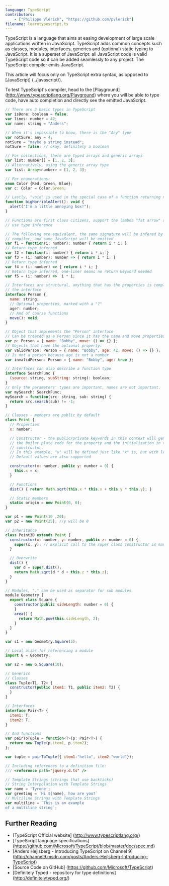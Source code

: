 ```yaml
---
language: TypeScript
contributors:
    - ["Philippe Vlérick", "https://github.com/pvlerick"]
filename: learntypescript.ts
---
```


TypeScript is a language that aims at easing development of large scale applications written in JavaScript.
TypeScript adds common concepts such as classes, modules, interfaces, generics and (optional) static typing to JavaScript.
It is a superset of JavaScript: all JavaScript code is valid TypeScript code so it can be added seamlessly to any project. The TypeScript compiler emits JavaScript.

This article will focus only on TypeScript extra syntax, as opposed to [JavaScript] (../javascript/).

To test TypeScript's compiler, head to the [Playground] (http://www.typescriptlang.org/Playground) where you will be able to type code, have auto completion and directly see the emitted JavaScript.

```js
// There are 3 basic types in TypeScript
var isDone: boolean = false;
var lines: number = 42;
var name: string = "Anders";

// When it's impossible to know, there is the "Any" type
var notSure: any = 4;
notSure = "maybe a string instead";
notSure = false; // okay, definitely a boolean

// For collections, there are typed arrays and generic arrays
var list: number[] = [1, 2, 3];
// Alternatively, using the generic array type
var list: Array<number> = [1, 2, 3];

// For enumerations:
enum Color {Red, Green, Blue};
var c: Color = Color.Green;

// Lastly, "void" is used in the special case of a function returning nothing
function bigHorribleAlert(): void {
  alert("I'm a little annoying box!");
}

// Functions are first class citizens, support the lambda "fat arrow" syntax and
// use type inference

// The following are equivalent, the same signature will be infered by the
// compiler, and same JavaScript will be emitted
var f1 = function(i: number): number { return i * i; }
// Return type inferred
var f2 = function(i: number) { return i * i; }
var f3 = (i: number): number => { return i * i; }
// Return type inferred
var f4 = (i: number) => { return i * i; }
// Return type inferred, one-liner means no return keyword needed
var f5 = (i: number) =>  i * i;

// Interfaces are structural, anything that has the properties is compliant with
// the interface
interface Person {
  name: string;
  // Optional properties, marked with a "?"
  age?: number;
  // And of course functions
  move(): void;
}

// Object that implements the "Person" interface
// Can be treated as a Person since it has the name and move properties
var p: Person = { name: "Bobby", move: () => {} };
// Objects that have the optional property:
var validPerson: Person = { name: "Bobby", age: 42, move: () => {} };
// Is not a person because age is not a number
var invalidPerson: Person = { name: "Bobby", age: true };

// Interfaces can also describe a function type
interface SearchFunc {
  (source: string, subString: string): boolean;
}
// Only the parameters' types are important, names are not important.
var mySearch: SearchFunc;
mySearch = function(src: string, sub: string) {
  return src.search(sub) != -1;
}

// Classes - members are public by default
class Point {
  // Properties
  x: number;

  // Constructor - the public/private keywords in this context will generate
  // the boiler plate code for the property and the initialization in the
  // constructor.
  // In this example, "y" will be defined just like "x" is, but with less code
  // Default values are also supported

  constructor(x: number, public y: number = 0) {
    this.x = x;
  }

  // Functions
  dist() { return Math.sqrt(this.x * this.x + this.y * this.y); }

  // Static members
  static origin = new Point(0, 0);
}

var p1 = new Point(10 ,20);
var p2 = new Point(25); //y will be 0

// Inheritance
class Point3D extends Point {
  constructor(x: number, y: number, public z: number = 0) {
    super(x, y); // Explicit call to the super class constructor is mandatory
  }

  // Overwrite
  dist() {
    var d = super.dist();
    return Math.sqrt(d * d + this.z * this.z);
  }
}

// Modules, "." can be used as separator for sub modules
module Geometry {
  export class Square {
    constructor(public sideLength: number = 0) {
    }
    area() {
      return Math.pow(this.sideLength, 2);
    }
  }
}

var s1 = new Geometry.Square(5);

// Local alias for referencing a module
import G = Geometry;

var s2 = new G.Square(10);

// Generics
// Classes
class Tuple<T1, T2> {
  constructor(public item1: T1, public item2: T2) {
  }
}

// Interfaces
interface Pair<T> {
  item1: T;
  item2: T;
}

// And functions
var pairToTuple = function<T>(p: Pair<T>) {
  return new Tuple(p.item1, p.item2);
};

var tuple = pairToTuple({ item1:"hello", item2:"world"});

// Including references to a definition file:
/// <reference path="jquery.d.ts" />

// Template Strings (strings that use backticks)
// String Interpolation with Template Strings
var name = 'Tyrone';
var greeting = `Hi ${name}, how are you?`
// Multiline Strings with Template Strings
var multiline = `This is an example
of a multiline string`;

```

## Further Reading
 * [TypeScript Official website] (http://www.typescriptlang.org/)
 * [TypeScript language specifications] (https://github.com/Microsoft/TypeScript/blob/master/doc/spec.md)
 * [Anders Hejlsberg - Introducing TypeScript on Channel 9] (http://channel9.msdn.com/posts/Anders-Hejlsberg-Introducing-TypeScript)
 * [Source Code on GitHub] (https://github.com/Microsoft/TypeScript)
 * [Definitely Typed - repository for type definitions] (http://definitelytyped.org/)
